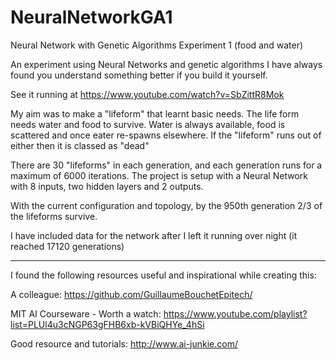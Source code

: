 # NeuralNetworkGA1
Neural Network with Genetic Algorithms Experiment 1 (food and water)

An experiment using Neural Networks and genetic algorithms
I have always found you understand something better if you build it yourself.

See it running at https://www.youtube.com/watch?v=SbZittR8Mok

My aim was to make a "lifeform" that learnt basic needs.  The life form needs water and food to survive.
Water is always available, food is scattered and once eater re-spawns elsewhere.
If the "lifeform" runs out of either then it is classed as "dead"

There are 30 "lifeforms" in each generation, and each generation runs for a maximum of 6000 iterations.
The project is setup with a Neural Network with 8 inputs, two hidden layers and 2 outputs.

With the current configuration and topology, by the 950th generation 2/3 of the lifeforms survive.

I have included data for the network after I left it running over night (it reached 17120 generations)

-----------------------------------------------------------------------------
I found the following resources useful and inspirational while creating this:

A colleague: https://github.com/GuillaumeBouchetEpitech/

MIT AI Courseware - Worth a watch: https://www.youtube.com/playlist?list=PLUl4u3cNGP63gFHB6xb-kVBiQHYe_4hSi

Good resource and tutorials: http://www.ai-junkie.com/

